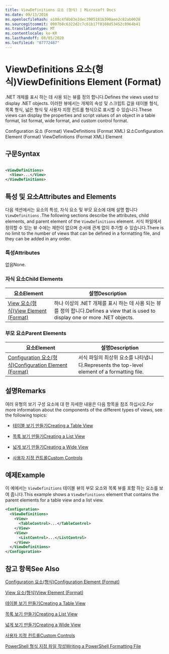 ```yaml
---
title: ViewDefinitions 요소 (형식) | Microsoft Docs
ms.date: 09/13/2016
ms.openlocfilehash: a108c4f8b03e3dec3905181b390aee2c82ab0028
ms.sourcegitcommit: 0907b8c6322d2c7c61b17f8168d53452c8964b41
ms.translationtype: MT
ms.contentlocale: ko-KR
ms.lasthandoff: 08/05/2020
ms.locfileid: "87772487"
---
```

# <a name="viewdefinitions-element-format"></a><span data-ttu-id="0efe8-102">ViewDefinitions 요소(형식)</span><span class="sxs-lookup"><span data-stu-id="0efe8-102">ViewDefinitions Element (Format)</span></span>

<span data-ttu-id="0efe8-103">.NET 개체를 표시 하는 데 사용 되는 뷰를 정의 합니다.</span><span class="sxs-lookup"><span data-stu-id="0efe8-103">Defines the views used to display .NET objects.</span></span> <span data-ttu-id="0efe8-104">이러한 뷰에서는 개체의 속성 및 스크립트 값을 테이블 형식, 목록 형식, 넓은 형식 및 사용자 지정 컨트롤 형식으로 표시할 수 있습니다.</span><span class="sxs-lookup"><span data-stu-id="0efe8-104">These views can display the properties and script values of an object  in a table format, list format, wide format, and custom control format.</span></span>

<span data-ttu-id="0efe8-105">Configuration 요소 (Format) ViewDefinitions (Format XML) 요소</span><span class="sxs-lookup"><span data-stu-id="0efe8-105">Configuration Element (Format) ViewDefinitions (Format XML) Element</span></span>

## <a name="syntax"></a><span data-ttu-id="0efe8-106">구문</span><span class="sxs-lookup"><span data-stu-id="0efe8-106">Syntax</span></span>

```xml

<ViewDefinitions>
  <View>...</View>
</ViewDefinitions>
```

## <a name="attributes-and-elements"></a><span data-ttu-id="0efe8-107">특성 및 요소</span><span class="sxs-lookup"><span data-stu-id="0efe8-107">Attributes and Elements</span></span>

<span data-ttu-id="0efe8-108">다음 섹션에서는 요소의 특성, 자식 요소 및 부모 요소에 대해 설명 합니다 `ViewDefinitions` .</span><span class="sxs-lookup"><span data-stu-id="0efe8-108">The following sections describe the attributes, child elements, and parent element of the `ViewDefinitions` element.</span></span> <span data-ttu-id="0efe8-109">서식 파일에서 정의할 수 있는 뷰 수에는 제한이 없으며 순서에 관계 없이 추가할 수 있습니다.</span><span class="sxs-lookup"><span data-stu-id="0efe8-109">There is no limit to the number of views that can be defined in a formatting file, and they can be added in any order.</span></span>

### <a name="attributes"></a><span data-ttu-id="0efe8-110">특성</span><span class="sxs-lookup"><span data-stu-id="0efe8-110">Attributes</span></span>

<span data-ttu-id="0efe8-111">없음</span><span class="sxs-lookup"><span data-stu-id="0efe8-111">None.</span></span>

### <a name="child-elements"></a><span data-ttu-id="0efe8-112">자식 요소</span><span class="sxs-lookup"><span data-stu-id="0efe8-112">Child Elements</span></span>

|<span data-ttu-id="0efe8-113">요소</span><span class="sxs-lookup"><span data-stu-id="0efe8-113">Element</span></span>|<span data-ttu-id="0efe8-114">설명</span><span class="sxs-lookup"><span data-stu-id="0efe8-114">Description</span></span>|
|-------------|-----------------|
|[<span data-ttu-id="0efe8-115">View 요소(형식)</span><span class="sxs-lookup"><span data-stu-id="0efe8-115">View Element (Format)</span></span>](./view-element-format.md)|<span data-ttu-id="0efe8-116">하나 이상의 .NET 개체를 표시 하는 데 사용 되는 뷰를 정의 합니다.</span><span class="sxs-lookup"><span data-stu-id="0efe8-116">Defines a view that is used to display one or more .NET objects.</span></span>|

### <a name="parent-elements"></a><span data-ttu-id="0efe8-117">부모 요소</span><span class="sxs-lookup"><span data-stu-id="0efe8-117">Parent Elements</span></span>

|<span data-ttu-id="0efe8-118">요소</span><span class="sxs-lookup"><span data-stu-id="0efe8-118">Element</span></span>|<span data-ttu-id="0efe8-119">설명</span><span class="sxs-lookup"><span data-stu-id="0efe8-119">Description</span></span>|
|-------------|-----------------|
|[<span data-ttu-id="0efe8-120">Configuration 요소(형식)</span><span class="sxs-lookup"><span data-stu-id="0efe8-120">Configuration Element (Format)</span></span>](./configuration-element-format.md)|<span data-ttu-id="0efe8-121">서식 파일의 최상위 요소를 나타냅니다.</span><span class="sxs-lookup"><span data-stu-id="0efe8-121">Represents the top-level element of a formatting file.</span></span>|

## <a name="remarks"></a><span data-ttu-id="0efe8-122">설명</span><span class="sxs-lookup"><span data-stu-id="0efe8-122">Remarks</span></span>

<span data-ttu-id="0efe8-123">여러 유형의 보기 구성 요소에 대 한 자세한 내용은 다음 항목을 참조 하십시오.</span><span class="sxs-lookup"><span data-stu-id="0efe8-123">For more information about the components of the different types of views, see the following topics:</span></span>

- [<span data-ttu-id="0efe8-124">테이블 보기 만들기</span><span class="sxs-lookup"><span data-stu-id="0efe8-124">Creating a Table View</span></span>](./creating-a-table-view.md)

- [<span data-ttu-id="0efe8-125">목록 보기 만들기</span><span class="sxs-lookup"><span data-stu-id="0efe8-125">Creating a List View</span></span>](./creating-a-list-view.md)

- [<span data-ttu-id="0efe8-126">넓게 보기 만들기</span><span class="sxs-lookup"><span data-stu-id="0efe8-126">Creating a Wide View</span></span>](./creating-a-wide-view.md)

- [<span data-ttu-id="0efe8-127">사용자 지정 컨트롤</span><span class="sxs-lookup"><span data-stu-id="0efe8-127">Custom Controls</span></span>](./creating-custom-controls.md)

## <a name="example"></a><span data-ttu-id="0efe8-128">예제</span><span class="sxs-lookup"><span data-stu-id="0efe8-128">Example</span></span>

<span data-ttu-id="0efe8-129">이 예에서는 `ViewDefinitions` 테이블 뷰의 부모 요소와 목록 뷰를 포함 하는 요소를 보여 줍니다.</span><span class="sxs-lookup"><span data-stu-id="0efe8-129">This example shows a `ViewDefinitions` element that contains the parent elements for a table view and a list view.</span></span>

```xml
<Configuration>
  <ViewDefinitions>
    <View>
      <TableControl>...</TableControl>
    </View>
    <View>
      <ListControl>...</ListControl>
    </View>
  </ViewDefinitions>
</Configuration>
```

## <a name="see-also"></a><span data-ttu-id="0efe8-130">참고 항목</span><span class="sxs-lookup"><span data-stu-id="0efe8-130">See Also</span></span>

[<span data-ttu-id="0efe8-131">Configuration 요소(형식)</span><span class="sxs-lookup"><span data-stu-id="0efe8-131">Configuration Element (Format)</span></span>](./configuration-element-format.md)

[<span data-ttu-id="0efe8-132">View 요소(형식)</span><span class="sxs-lookup"><span data-stu-id="0efe8-132">View Element (Format)</span></span>](./view-element-format.md)

[<span data-ttu-id="0efe8-133">테이블 보기 만들기</span><span class="sxs-lookup"><span data-stu-id="0efe8-133">Creating a Table View</span></span>](./creating-a-table-view.md)

[<span data-ttu-id="0efe8-134">목록 보기 만들기</span><span class="sxs-lookup"><span data-stu-id="0efe8-134">Creating a List View</span></span>](./creating-a-list-view.md)

[<span data-ttu-id="0efe8-135">넓게 보기 만들기</span><span class="sxs-lookup"><span data-stu-id="0efe8-135">Creating a Wide View</span></span>](./creating-a-wide-view.md)

[<span data-ttu-id="0efe8-136">사용자 지정 컨트롤</span><span class="sxs-lookup"><span data-stu-id="0efe8-136">Custom Controls</span></span>](./creating-custom-controls.md)

[<span data-ttu-id="0efe8-137">PowerShell 형식 지정 파일 작성</span><span class="sxs-lookup"><span data-stu-id="0efe8-137">Writing a PowerShell Formatting File</span></span>](./writing-a-powershell-formatting-file.md)
